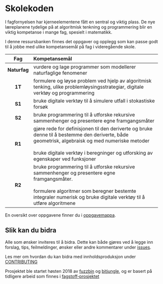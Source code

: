 # Skolekoden

I fagfornyelsen har kjerneelementene fått en sentral og viktig plass. De nye læreplanene tydelige på at algoritmisk tenkning og programmering blir en viktig kompetanse i mange fag, spesielt i matematikk.

I denne ressursbanken finnes det oppgaver og opplegg som kan passe godt til å jobbe med ulike kompetansemål på fag i videregående skole.

|Fag|Kompetansemål|
|:---:|:----------|
|**Naturfag**|vurdere og lage programmer som modellerer naturfaglige fenomener|
|**1T**|formulere og løyse problem ved hjelp av algoritmisk tenking, ulike problemløysingsstrategiar, digitale verktøy og programmering|
|**S1**|bruke digitale verktøy til å simulere utfall i stokastiske forsøk|
|**S2**|bruke programmering til å utforske rekursive sammenhenger og presentere egne framgangsmåter|
|**R1**|gjøre rede for definisjonen til den deriverte og bruke denne til å bestemme den deriverte, både geometrisk, algebraisk og med numeriske metoder<br><br>bruke digitale verktøy i beregninger og utforsking av egenskaper ved funksjoner|
|**R2**|bruke programmering til å utforske rekursive sammenhenger og presentere egne framgangsmåter.<br><br>formulere algoritmer som beregner bestemte integraler numerisk og bruke digitale verktøy til å utføre algoritmene|


En oversikt over oppgavene finner du i [oppgavemappa](https://github.com/fagstoff/Skolekoden/tree/master/Oppgaver).


## Slik kan du bidra

Alle som ønsker inviteres til å bidra. Dette kan både gjøres ved å legge inn forslag, tips, feilmeldinger, ønsker eller andre kommentarer under [issues](https://github.com/fagstoff/Skolekoden/issues).

Les mer om hvordan du kan bidra med innholdsproduksjon under [CONTRIBUTING](CONTRIBUTING.md)

Prosjektet ble startet høsten 2018 av [fuzzbin](https://github.com/fuzzbin) og [bitjungle](https://github.com/bitjungle), og er basert på tidligere arbeid som finnes i [fagstoff-prosjektet](https://github.com/fagstoff)